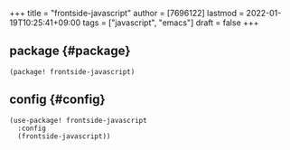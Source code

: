 +++
title = "frontside-javascript"
author = [7696122]
lastmod = 2022-01-19T10:25:41+09:00
tags = ["javascript", "emacs"]
draft = false
+++

## package {#package}

```elisp
(package! frontside-javascript)
```


## config {#config}

```elisp
(use-package! frontside-javascript
  :config
  (frontside-javascript))
```
